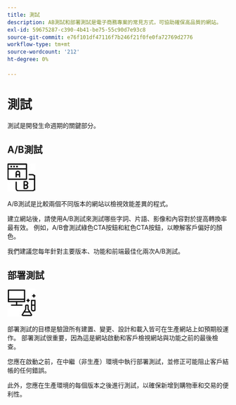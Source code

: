 ```yaml
---
title: 測試
description: AB測試和部署測試是電子商務專案的常見方式，可協助確保高品質的網站。
exl-id: 59675287-c390-4b41-be75-55c90d7e93c8
source-git-commit: e76f101df47116f7b246f21f0fe0fa72769d2776
workflow-type: tm+mt
source-wordcount: '212'
ht-degree: 0%

---
```


# 測試

測試是開發生命週期的關鍵部分。

## A/B測試

![AB測試圖示](../../assets/playbooks/a-b-testing.png)

A/B測試是比較兩個不同版本的網站以檢視效能差異的程式。

建立網站後，請使用A/B測試來測試哪些字詞、片語、影像和內容對於提高轉換率最有效。 例如，A/B會測試綠色CTA按鈕和紅色CTA按鈕，以瞭解客戶偏好的顏色。

我們建議您每年針對主要版本、功能和前端最佳化兩次A/B測試。

## 部署測試

![部署測試圖示](../../assets/playbooks/deployment-testing.png)

部署測試的目標是驗證所有建置、變更、設計和載入皆可在生產網站上如預期般運作。 部署測試很重要，因為這是網站啟動和客戶檢視網站與功能之前的最後檢查。

您應在啟動之前，在中繼（非生產）環境中執行部署測試，並修正可能阻止客戶結帳的任何錯誤。

此外，您應在生產環境的每個版本之後進行測試，以確保新增到購物車和交易的便利性。
